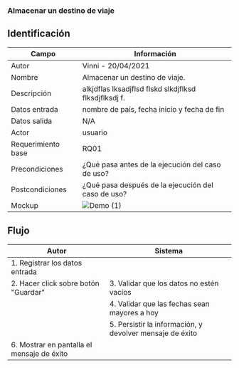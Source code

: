 ### Almacenar un destino de viaje
## Identificación

| Campo| Información|
| -----| ---- |
| Autor | Vinni - 20/04/2021 |
| Nombre | Almacenar un destino de viaje. |
| Descripción | alkjdflas lksadjflsd flskd slkdjflksd flksdjflksdj f. |
| Datos entrada| nombre de país, fecha inicio y fecha de fin |
| Datos salida| N/A |
| Actor | usuario |
| Requerimiento  base  | RQ01|
| Precondiciones  | ¿Qué pasa antes de la ejecución del caso de uso?|
| Postcondiciones | ¿Qué pasa después de la ejecución del caso de uso?|
| Mockup| ![Demo (1)](https://user-images.githubusercontent.com/54365595/115477272-32770b80-a209-11eb-8186-ea46ac5a2655.png)|

## Flujo

| Autor | Sistema|
| -----| ---- |
| 1. Registrar los datos entrada |  |
| 2. Hacer click sobre botón "Guardar"| 3. Validar que los datos no estén vacíos  |
| | 4. Validar que las fechas sean mayores a hoy|
| | 5. Persistir la información, y devolver mensaje de éxito |
| 6. Mostrar en pantalla el mensaje de éxito |  |







